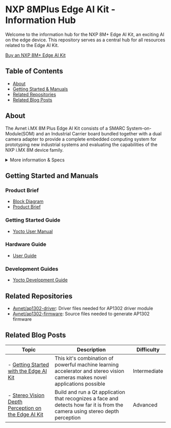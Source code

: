 # NXP 8MPlus Edge AI Kit - Information Hub

Welcome to the information hub for the NXP 8M+ Edge AI Kit, an exciting AI on the edge device. This repository serves as a central hub for all resources related to the Edge AI Kit.

[Buy an  NXP 8M+ Edge AI Kit](http://avnet.me/imx8mplus-edgeai-pdp)

## Table of Contents

- [About](#about)
- [Getting Started & Manuals](#getting-started-and-manuals)
- [Related Repositories](#related-repositories)
- [Related Blog Posts](#related-blog-posts)

## About

The Avnet i.MX 8M Plus Edge AI Kit consists of a SMARC System-on-Module(SOM) and an Industrial Carrier board bundled together with a dual camera adapter to provide a complete embedded computing system for prototyping new industrial systems and evaluating the capabilities of the NXP i.MX 8M device family.

<details>
    <summary>More information & Specs</summary>

### Processing

- NPU Neural Network Accelerator (2.25 TOPS)
- Quad Core Arm Cortex-A53 ARM Applications Processor
- Image Sensor Processor 12MP@30fps

### Form Factor & Interfaces

![image])


### Memory & Storage
- 2GB (up to 4GB options available) LPDDR4 Memory
(inline ECC)
- 16GB (up to 256GB option available) eMMC 5.1
Flash Storage
- 64Mb QSPI Flash (option available)
- Delkin 16GB MicroSD Card + Adapter

### Software & BSP

Software enablement includes Yocto BSP (Hardknott) and prebuilt image. 

### Accessories

Included accessories:
- 10.1 inch touch display and cables
- Standard heat sink thermal management solution
- 12V power supply

[View other Avnet boards](https://www.avnet.com/wps/portal/us/products/avnet-boards/)
</details>

## Getting Started and Manuals

### Product Brief

- [Block Diagram](https://www.avnet.com/wps/wcm/connect/onesite/14ec349c-7aeb-4013-ab96-f91ce5b46da1/P22_800_i-MX8M_Plus_diagram.pdf?MOD=AJPERES&CACHEID=ROOTWORKSPACE.Z18_NA5A1I41L0ICD0ABNDMDDG0000-14ec349c-7aeb-4013-ab96-f91ce5b46da1-o8tdPc6)
- [Product Brief](https://www.avnet.com/wps/wcm/connect/onesite/c6cc340d-3158-424a-ac12-ea5f2f8f7d1f/P22_800_i-MX8M_Plus_Product_Brief_al_r4.pdf?MOD=AJPERES&CACHEID=ROOTWORKSPACE.Z18_NA5A1I41L0ICD0ABNDMDDG0000-c6cc340d-3158-424a-ac12-ea5f2f8f7d1f-o8tdCuw)

### Getting Started Guide

- [Yocto User Manual](http://avnet.me/edgeai-kit-yocto-ug)

### Hardware Guide

- [User Guide](http://avnet.me/edgeai-kit-ug)

### Development Guides

- [Yocto Development Guide](http://avnet.me/edgeai-kit-yocto-dev-guide)

## Related Repositories

- [Avnet/ap1302-driver](https://github.com/Avnet/ap1302-driver): Driver files needed for AP1302 driver module
- [Avnet/ap1302-firmware](https://github.com/Avnet/ap1302-firmware): Source files needed to generate AP1302 firmware

## Related Blog Posts

| Topic | Description | Difficulty |
| -- | -- | -- |
| - [Getting Started with the Edge AI Kit](http://avnet.me/edgeai-kit-start)| This kit's combination of powerful machine learning accelerator and stereo vision cameras makes novel applications possible | Intermediate |
| - [Stereo Vision Depth Perception on the Edge AI Kit](http://avnet.me/edgeaikit-stereovision)| Build and run a Qt application that recognizes a face and detects how far it is from the camera using stereo depth perception | Advanced |


